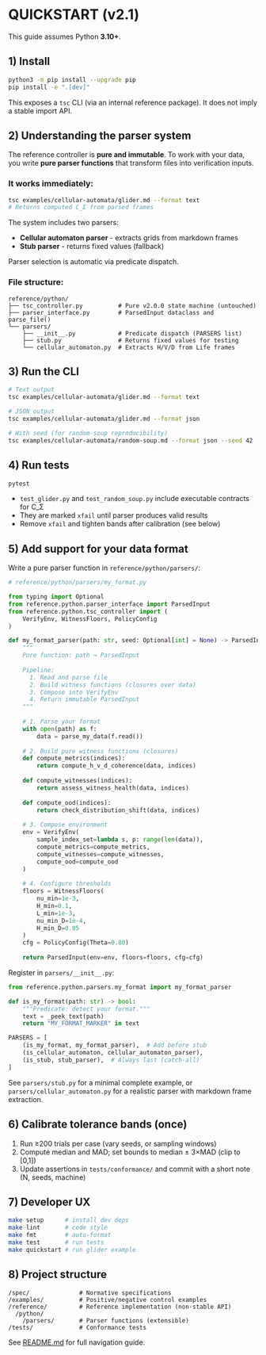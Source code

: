 # QUICKSTART (v2.1)

This guide assumes Python **3.10+**.

## 1) Install
```bash
python3 -m pip install --upgrade pip
pip install -e ".[dev]"
```

This exposes a `tsc` CLI (via an internal reference package). It does not imply a stable import API.

## 2) Understanding the parser system

The reference controller is **pure and immutable**. To work with your data, you write **pure parser functions** that transform files into verification inputs.

### It works immediately:
```bash
tsc examples/cellular-automata/glider.md --format text
# Returns computed C_Σ from parsed frames
```

The system includes two parsers:
- **Cellular automaton parser** - extracts grids from markdown frames
- **Stub parser** - returns fixed values (fallback)

Parser selection is automatic via predicate dispatch.

### File structure:
```
reference/python/
├── tsc_controller.py          # Pure v2.0.0 state machine (untouched)
├── parser_interface.py        # ParsedInput dataclass and parse_file()
└── parsers/
    ├── __init__.py            # Predicate dispatch (PARSERS list)
    ├── stub.py                # Returns fixed values for testing
    └── cellular_automaton.py  # Extracts H/V/D from Life frames
```

## 3) Run the CLI
```bash
# Text output
tsc examples/cellular-automata/glider.md --format text

# JSON output
tsc examples/cellular-automata/glider.md --format json

# With seed (for random-soup reproducibility)
tsc examples/cellular-automata/random-soup.md --format json --seed 42
```

## 4) Run tests
```bash
pytest
```

- `test_glider.py` and `test_random_soup.py` include executable contracts for C_Σ
- They are marked `xfail` until parser produces valid results
- Remove `xfail` and tighten bands after calibration (see below)

## 5) Add support for your data format

Write a pure parser function in `reference/python/parsers/`:
```python
# reference/python/parsers/my_format.py

from typing import Optional
from reference.python.parser_interface import ParsedInput
from reference.python.tsc_controller import (
    VerifyEnv, WitnessFloors, PolicyConfig
)

def my_format_parser(path: str, seed: Optional[int] = None) -> ParsedInput:
    """
    Pure function: path → ParsedInput
    
    Pipeline:
      1. Read and parse file
      2. Build witness functions (closures over data)
      3. Compose into VerifyEnv
      4. Return immutable ParsedInput
    """
    
    # 1. Parse your format
    with open(path) as f:
        data = parse_my_data(f.read())
    
    # 2. Build pure witness functions (closures)
    def compute_metrics(indices):
        return compute_h_v_d_coherence(data, indices)
    
    def compute_witnesses(indices):
        return assess_witness_health(data, indices)
    
    def compute_ood(indices):
        return check_distribution_shift(data, indices)
    
    # 3. Compose environment
    env = VerifyEnv(
        sample_index_set=lambda s, p: range(len(data)),
        compute_metrics=compute_metrics,
        compute_witnesses=compute_witnesses,
        compute_ood=compute_ood
    )
    
    # 4. Configure thresholds
    floors = WitnessFloors(
        nu_min=1e-3, 
        H_min=0.1, 
        L_min=1e-3, 
        nu_min_D=1e-4, 
        H_min_D=0.05
    )
    cfg = PolicyConfig(Theta=0.80)
    
    return ParsedInput(env=env, floors=floors, cfg=cfg)
```

Register in `parsers/__init__.py`:
```python
from reference.python.parsers.my_format import my_format_parser

def is_my_format(path: str) -> bool:
    """Predicate: detect your format."""
    text = _peek_text(path)
    return "MY_FORMAT_MARKER" in text

PARSERS = [
    (is_my_format, my_format_parser),  # Add before stub
    (is_cellular_automaton, cellular_automaton_parser),
    (is_stub, stub_parser),  # Always last (catch-all)
]
```

See `parsers/stub.py` for a minimal complete example, or `parsers/cellular_automaton.py` for a realistic parser with markdown frame extraction.

## 6) Calibrate tolerance bands (once)

1. Run ≥200 trials per case (vary seeds, or sampling windows)
2. Compute median and MAD; set bounds to median ± 3×MAD (clip to [0,1])
3. Update assertions in `tests/conformance/` and commit with a short note (N, seeds, machine)

## 7) Developer UX
```bash
make setup      # install dev deps
make lint       # code style
make fmt        # auto-format
make test       # run tests
make quickstart # run glider example
```

## 8) Project structure
```
/spec/              # Normative specifications
/examples/          # Positive/negative control examples
/reference/         # Reference implementation (non-stable API)
  /python/
    /parsers/       # Parser functions (extensible)
/tests/             # Conformance tests
```

See [README.md](README.md) for full navigation guide.